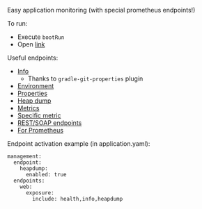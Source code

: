 Easy application monitoring (with special prometheus endpoints!)

To run:
* Execute `bootRun`
* Open [link](http://localhost:8099/actuator)

Useful endpoints:
* [Info](http://localhost:8099/actuator/info)
    * Thanks to `gradle-git-properties` plugin
* [Environment](http://localhost:8099/actuator/env)
* [Properties](http://localhost:8099/actuator/configprops)
* [Heap dump](http://localhost:8099/actuator/heapdump)
* [Metrics](http://localhost:8099/actuator/metrics)
* [Specific metric](http://localhost:8099/actuator/metrics/system.cpu.usage)
* [REST/SOAP endpoints](http://localhost:8099/actuator/mappings)
* [For Prometheus](http://localhost:8099/actuator/prometheus)

Endpoint activation example (in application.yaml):
```
management:
  endpoint:
    heapdump:
      enabled: true
  endpoints:
    web:
      exposure:
        include: health,info,heapdump

```